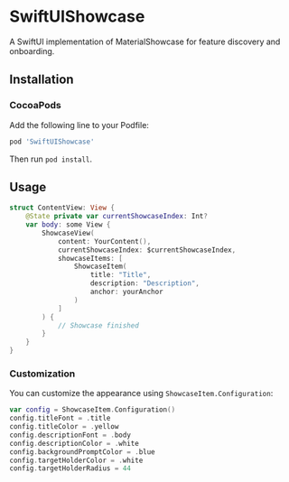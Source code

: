 # SwiftUIShowcase

A SwiftUI implementation of MaterialShowcase for feature discovery and onboarding.

## Installation

### CocoaPods

Add the following line to your Podfile:

```ruby
pod 'SwiftUIShowcase'
```

Then run `pod install`.

## Usage

```swift
struct ContentView: View {
    @State private var currentShowcaseIndex: Int?
    var body: some View {
        ShowcaseView(
            content: YourContent(),
            currentShowcaseIndex: $currentShowcaseIndex,
            showcaseItems: [
                ShowcaseItem(
                    title: "Title",
                    description: "Description",
                    anchor: yourAnchor
                )
            ]
        ) {
            // Showcase finished
        }
    }
}

```

### Customization

You can customize the appearance using `ShowcaseItem.Configuration`:

```swift
var config = ShowcaseItem.Configuration()
config.titleFont = .title
config.titleColor = .yellow
config.descriptionFont = .body
config.descriptionColor = .white
config.backgroundPromptColor = .blue
config.targetHolderColor = .white
config.targetHolderRadius = 44
```
